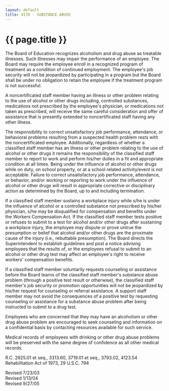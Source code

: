 ```yaml
---
layout: default
title: 4170 - SUBSTANCE ABUSE
---
```


{{ page.title }}
================

The Board of Education recognizes alcoholism and drug abuse as treatable
illnesses. Such illnesses may impair the performance of an employee. The
Board may require the employee enroll in a recognized program of
treatment as a condition of continued employment. The employee's job
security will not be jeopardized by participating in a program but the
Board shall be under no obligation to retain the employee if the
treatment program is not successful.

A noncertificated staff member having an illness or other problem
relating to the use of alcohol or other drugs including, controlled
substances, medications not prescribed by the employee's physician, or
medications not taken as prescribed, will receive the same careful
consideration and offer of assistance that is presently extended to
noncertificated staff having any other illness.

The responsibility to correct unsatisfactory job performance,
attendance, or behavioral problems resulting from a suspected health
problem rests with the noncertificated employee. Additionally,
regardless of whether a classified staff member has an illness or other
problem relating to the use of alcohol or other drugs it remains the
responsibility of the classified staff member to report to work and
perform his/her duties in a fit and appropriate condition at all times.
Being under the influence of alcohol or other drugs while on duty, on
school property, or at a school related activity/event is not
acceptable. Failure to correct unsatisfactory job performance,
attendance, or behavior, and/or working or reporting to work under the
influence of alcohol or other drugs will result in appropriate
corrective or disciplinary action as determined by the Board, up to and
including termination.

If a classified staff member sustains a workplace injury while s/he is
under the influence of alcohol or a controlled substance not prescribed
by his/her physician, s/he may be disqualified for compensation and
benefits under the Workers Compensation Act. If the classified staff
member tests positive or refuses to submit to a test for alcohol and/or
other drugs after sustaining a workplace injury, the employee may
dispute or prove untrue the presumption or belief that alcohol and/or
other drugs are the proximate cause of the injury (i.e., rebuttable
presumption). The Board directs the Superintendent to establish
guidelines and post a notice advising employees that the results of, or
the employees refusal to submit to an alcohol or other drug test may
affect an employee's right to receive workers' compensation benefits.

If a classified staff member voluntarily requests counseling or
assistance before the Board learns of the classified staff member's
substance abuse problem (through a positive test result or otherwise),
the classified staff member's job security or promotion opportunities
will not be jeopardized by his/her request for counseling or referral
assistance. A support staff member may not avoid the consequences of a
positive test by requesting counseling or assistance for a substance
abuse problem after being instructed to submit to a drug test.

Employees who are concerned that they may have an alcoholism or other
drug abuse problem are encouraged to seek counseling and information on
a confidential basis by contacting resources available for such service.

Medical records of employees with drinking or other drug abuse problems
will be preserved with the same degree of confidence as all other
medical records.

R.C. 2925.01 et seq., 3313.60, 3719.01 et seq., 3793.02, 4123.54\
 Rehabilitation Act of 1973, 29 U.S.C. 794

Revised 7/23/03\
 Revised 1/13/04\
 Revised 9/27/05
